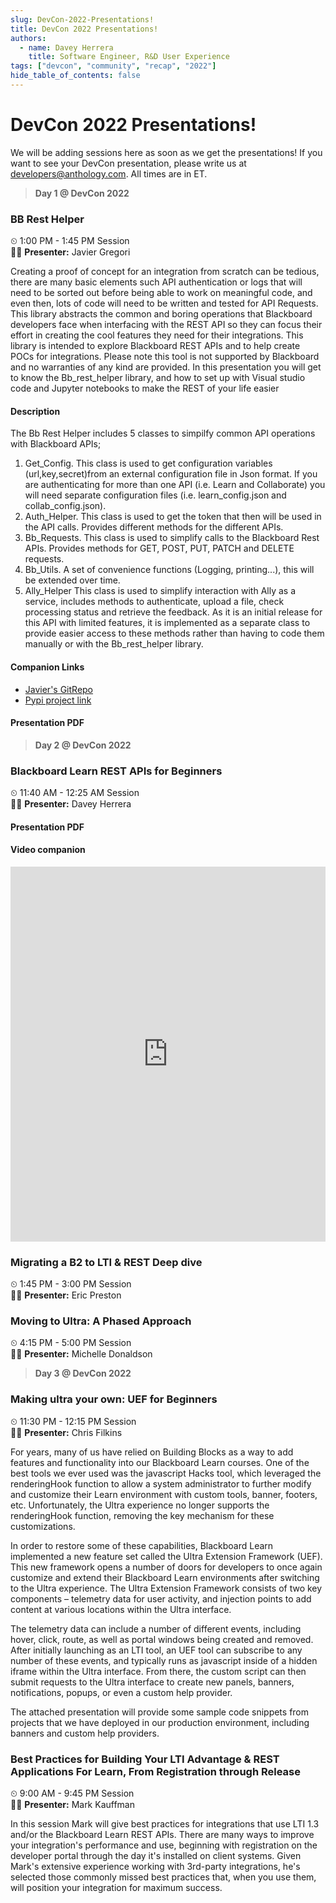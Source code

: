 ```yaml
---
slug: DevCon-2022-Presentations!
title: DevCon 2022 Presentations!
authors: 
  - name: Davey Herrera
    title: Software Engineer, R&D User Experience
tags: ["devcon", "community", "recap", "2022"]
hide_table_of_contents: false
---
```

<!-- ---
slug: welcome-docusaurus-v2
authors:
  - name: Joel Marcey
    title: Co-creator of Docusaurus 1
    url: https://github.com/JoelMarcey
    image_url: https://github.com/JoelMarcey.png
  - name: Sébastien Lorber
    title: Docusaurus maintainer
    url: https://sebastienlorber.com
    image_url: https://github.com/slorber.png
tags: [hello, docusaurus-v2]
image: https://i.imgur.com/mErPwqL.png
hide_table_of_contents: false
--- -->


# DevCon 2022 Presentations!

We will be adding sessions here as soon as we get the presentations! If you want to see your DevCon presentation, please write us at developers@anthology.com. All times are in ET.

> **Day 1 @ DevCon 2022**

### BB Rest Helper

⏲ 1:00 PM - 1:45 PM Session
<br/>
👨‍💻 **Presenter:** Javier Gregori

Creating a proof of concept for an integration from scratch can be tedious, there are many basic elements such API authentication or logs that will need to be sorted out before being able to work on meaningful code, and even then, lots of code will need to be written and tested for API Requests.
This library abstracts the common and boring operations that Blackboard developers face when interfacing with the REST API so they can focus their effort in creating the cool features they need for their integrations.
This library is intended to explore Blackboard REST APIs and to help create POCs for integrations. Please note this tool is not supported by Blackboard and no warranties of any kind are provided.
In this presentation you will get to know the Bb_rest_helper library, and how to set up with Visual studio code and Jupyter notebooks to make the REST of your life easier

#### Description

The Bb Rest Helper includes 5 classes to simpilfy common API operations with Blackboard APIs;

1. Get_Config. This class is used to get configuration variables (url,key,secret)from an external configuration file in Json format. If you are authenticating for more than one API (i.e. Learn and Collaborate) you will need separate configuration files (i.e. learn_config.json and collab_config.json).
2. Auth_Helper. This class is used to get the token that then will be used in the API calls. Provides different methods for the different APIs.
3. Bb_Requests. This class is used to simplify calls to the Blackboard Rest APIs. Provides methods for GET, POST, PUT, PATCH and DELETE requests.
4. Bb_Utils. A set of convenience functions (Logging, printing...), this will be extended over time.
5. Ally_Helper This class is used to simplify interaction with Ally as a service, includes methods to authenticate, upload a file, check processing status and retrieve the feedback. As it is an initial release for this API with limited features, it is implemented as a separate class to provide easier access to these methods rather than having to code them manually or with the Bb_rest_helper library.

#### Companion Links

- [Javier's GitRepo](https://github.com/JgregoriBb/Bb_rest_helper)
- [Pypi project link](https://pypi.org/project/Bb-rest-helper/)

#### Presentation PDF

<object data="/assets/files/devcon2022-bbresthelper.pdf" width="100%" height="600" type="application/pdf" ></object>

> **Day 2 @ DevCon 2022**

### Blackboard Learn REST APIs for Beginners

⏲ 11:40 AM - 12:25 AM Session
<br/>
👨‍💻 **Presenter:** Davey Herrera

#### Presentation PDF

<object data="/assets/files/devcon2022-restapi4beginners.pdf" width="100%" height="600" type="application/pdf" ></object>

#### Video companion

<iframe width="100%" height="600" src="https://www.youtube.com/embed/fOo04uMcsDA" title="Blackboard Learn REST API for beginners" frameborder="0" allow="accelerometer; autoplay; clipboard-write; encrypted-media; gyroscope; picture-in-picture" allowfullscreen></iframe>

### Migrating a B2 to LTI & REST Deep dive

⏲ 1:45 PM - 3:00 PM Session
<br/>
👨‍💻 **Presenter:** Eric Preston

<object data="/assets/files/devcon2022-migratingb2toltiandrest.pdf" width="100%" height="600" type="application/pdf" ></object>

### Moving to Ultra: A Phased Approach

⏲ 4:15 PM - 5:00 PM Session
<br/>
👩‍💻 **Presenter:** Michelle Donaldson

<object data="/assets/files/devcon2022-moving2ultra-phasedaoproach.pdf" width="100%" height="600" type="application/pdf" ></object>

> **Day 3 @ DevCon 2022**

### Making ultra your own: UEF for Beginners

⏲ 11:30 PM - 12:15 PM Session
<br/>
👨‍💻 **Presenter:** Chris Filkins

For years, many of us have relied on Building Blocks as a way to add features and functionality into our Blackboard Learn courses. One of the best tools we ever used was the javascript Hacks tool, which leveraged the renderingHook function to allow a system administrator to further modify and customize their Learn environment with custom tools, banner, footers, etc. Unfortunately, the Ultra experience no longer supports the renderingHook function, removing the key mechanism for these customizations.

In order to restore some of these capabilities, Blackboard Learn implemented a new feature set called the Ultra Extension Framework (UEF). This new framework opens a number of doors for developers to once again customize and extend their Blackboard Learn environments after switching to the Ultra experience. The Ultra Extension Framework consists of two key components – telemetry data for user activity, and injection points to add content at various locations within the Ultra interface.

The telemetry data can include a number of different events, including hover, click, route, as well as portal windows being created and removed. After initially launching as an LTI tool, an UEF tool can subscribe to any number of these events, and typically runs as javascript inside of a hidden iframe within the Ultra interface. From there, the custom script can then submit requests to the Ultra interface to create new panels, banners, notifications, popups, or even a custom help provider.

The attached presentation will provide some sample code snippets from projects that we have deployed in our production environment, including banners and custom help providers.

<object data="/assets/files/devcon2022-makingultrayourown.pdf" width="100%" height="600" type="application/pdf" ></object>

### Best Practices for Building Your LTI Advantage & REST Applications For Learn, From Registration through Release

⏲ 9:00 AM - 9:45 PM Session
<br/>
👨‍💻 **Presenter:** Mark Kauffman

In this session Mark will give best practices for integrations that use LTI 1.3 and/or the Blackboard Learn REST APIs. There are many ways to improve your integration's performance and use, beginning with registration on the developer portal through the day it's installed on client systems. Given Mark's extensive experience working with 3rd-party integrations, he's selected those commonly missed best practices that, when you use them, will position your integration for maximum success.

<object data="/assets/files/devcon2022-bp4bLTIadvantageandRESTapp4learn.pdf" width="100%" height="600" type="application/pdf" ></object>
